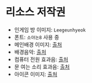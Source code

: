 # 리소스 저작권

- 인게임 방 이미지: `Leegeunhyeok`
- 폰트: `소야논8` 사용 중
- 메인배경 이미지: [출처](https://www.pixelstalk.net/hd-8-bit-backgrounds/)
- 배경음악: [출처](https://bgmstore.net/playlists/play/WdfYZ?q_type=category&q=%EB%B9%84%ED%8A%B8)
- 컴퓨터 전원 효과음: [출처](https://opengameart.org/content/8-bit-powerup-1)
- 문 여는 소리 효과음: [출처](http://jinstale.tistory.com/966?category=261763)
- 아이콘 이미지: [출처](http://www.iconarchive.com/show/small-n-flat-icons-by-paomedia/bitcoin-icon.html)